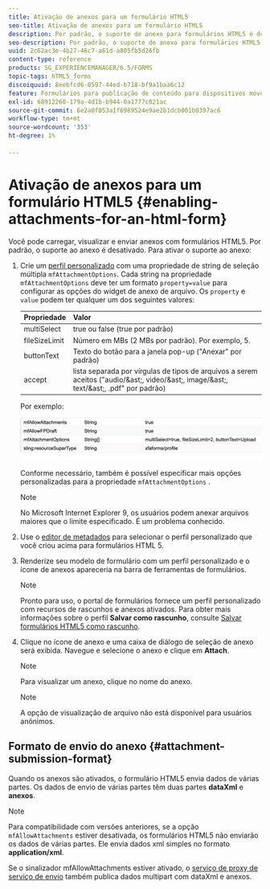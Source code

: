 ```yaml
---
title: Ativação de anexos para um formulário HTML5
seo-title: Ativação de anexos para um formulário HTML5
description: Por padrão, o suporte de anexo para formulários HTML5 é desativado.
seo-description: Por padrão, o suporte de anexo para formulários HTML5 é desativado.
uuid: 2c62ac3e-4b27-46c7-a61d-a805fb5d26fb
content-type: reference
products: SG_EXPERIENCEMANAGER/6.5/FORMS
topic-tags: hTML5_forms
discoiquuid: 8eebfcd6-0597-44ed-b718-bf9a1baa6c12
feature: Formulários para publicação de conteúdo para dispositivos móveis
exl-id: 68912260-179a-4d1b-b944-0a1777c021ac
source-git-commit: 6e2a0f053a1f6989524e9ae2b1dcb001b0397ac6
workflow-type: tm+mt
source-wordcount: '353'
ht-degree: 1%

---
```


# Ativação de anexos para um formulário HTML5 {#enabling-attachments-for-an-html-form}

Você pode carregar, visualizar e enviar anexos com formulários HTML5. Por padrão, o suporte ao anexo é desativado. Para ativar o suporte ao anexo:

1. Crie um [perfil personalizado](/help/forms/using/custom-profile.md) com uma propriedade de string de seleção múltipla `mfAttachmentOptions`. Cada string na propriedade `mfAttachmentOptions` deve ter um formato `property=value` para configurar as opções do widget de anexo de arquivo. Os `property` e `value` podem ter qualquer um dos seguintes valores:

   | Propriedade | Valor |
   |--- |---|
   | multiSelect | true ou false (true por padrão) |
   | fileSizeLimit | Número em MBs (2 MBs por padrão). Por exemplo, 5. |
   | buttonText | Texto do botão para a janela pop-up (&quot;Anexar&quot; por padrão) |
   | accept | lista separada por vírgulas de tipos de arquivos a serem aceitos (&quot;audio/&amp;ast;, video/&amp;ast;, image/&amp;ast;, text/&amp;ast;, .pdf&quot; por padrão) |

   Por exemplo:

   ![configurar opções](assets/mfAttachmentOptions.png)

   Conforme necessário, também é possível especificar mais opções personalizadas para a propriedade `mfAttachmentOptions` .

   >[!NOTE]
   >
   >No Microsoft Internet Explorer 9, os usuários podem anexar arquivos maiores que o limite especificado. É um problema conhecido.

1. Use o [editor de metadados](/help/forms/using/manage-form-metadata.md) para selecionar o perfil personalizado que você criou acima para formulários HTML 5.
1. Renderize seu modelo de formulário com um perfil personalizado e o ícone de anexos apareceria na barra de ferramentas de formulários.

   >[!NOTE]
   >
   >Pronto para uso, o portal de formulários fornece um perfil personalizado com recursos de rascunhos e anexos ativados. Para obter mais informações sobre o perfil **Salvar como rascunho**, consulte [Salvar formulários HTML5 como rascunho](/help/forms/using/saving-html5-form-draft.md).

1. Clique no ícone de anexo e uma caixa de diálogo de seleção de anexo será exibida. Navegue e selecione o anexo e clique em **Attach**.

   >[!NOTE]
   >
   >Para visualizar um anexo, clique no nome do anexo.

   >[!NOTE]
   >
   >A opção de visualização de arquivo não está disponível para usuários anônimos.

## Formato de envio do anexo {#attachment-submission-format}

Quando os anexos são ativados, o formulário HTML5 envia dados de várias partes. Os dados de envio de várias partes têm duas partes **dataXml** e **anexos**.

>[!NOTE]
>
>Para compatibilidade com versões anteriores, se a opção `mfAllowAttachments` estiver desativada, os formulários HTML5 não enviarão os dados de várias partes. Ele envia dados xml simples no formato **application/xml**.

Se o sinalizador mfAllowAttachments estiver ativado, o [serviço de proxy de serviço de envio](/help/forms/using/service-proxy.md) também publica dados multipart com dataXml e anexos.
